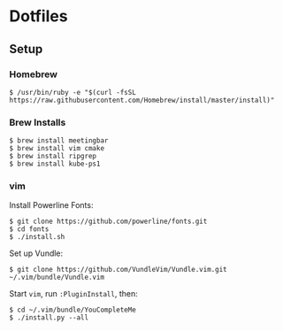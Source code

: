 # Dotfiles

## Setup

### Homebrew

    $ /usr/bin/ruby -e "$(curl -fsSL https://raw.githubusercontent.com/Homebrew/install/master/install)"

### Brew Installs

    $ brew install meetingbar
    $ brew install vim cmake
    $ brew install ripgrep
    $ brew install kube-ps1

### vim

Install Powerline Fonts:

    $ git clone https://github.com/powerline/fonts.git
    $ cd fonts
    $ ./install.sh

Set up Vundle:

    $ git clone https://github.com/VundleVim/Vundle.vim.git ~/.vim/bundle/Vundle.vim

Start ```vim```, run ```:PluginInstall```, then:

    $ cd ~/.vim/bundle/YouCompleteMe
    $ ./install.py --all
